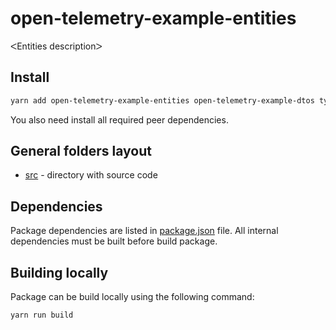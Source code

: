# open-telemetry-example-entities

ᐸEntities descriptionᐳ

## Install

```bash
yarn add open-telemetry-example-entities open-telemetry-example-dtos typeorm
```

You also need install all required peer dependencies.

## General folders layout

- [src](./src) - directory with source code

## Dependencies

Package dependencies are listed in [package.json](./package.json) file.
All internal dependencies must be built before build package.

## Building locally

Package can be build locally using the following command:

```bash
yarn run build
```
